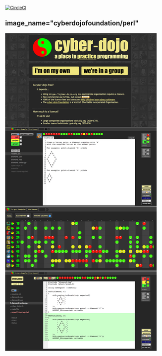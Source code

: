 [![CircleCI](https://circleci.com/gh/cyber-dojo-languages/perl.svg?style=svg)](https://circleci.com/gh/cyber-dojo-languages/perl)

## image_name="cyberdojofoundation/perl"

![cyber-dojo.org home page](https://github.com/cyber-dojo/cyber-dojo/blob/master/shared/home_page_snapshot.png)